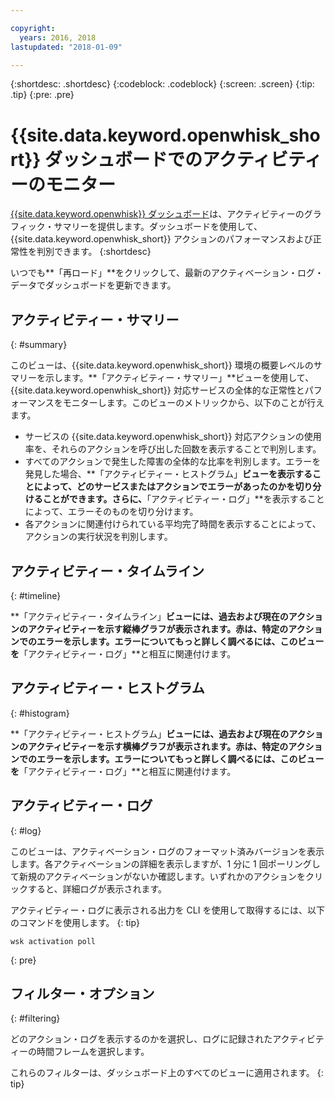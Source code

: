 ```yaml
---

copyright:
  years: 2016, 2018
lastupdated: "2018-01-09"

---
```


{:shortdesc: .shortdesc}
{:codeblock: .codeblock}
{:screen: .screen}
{:tip: .tip}
{:pre: .pre}

# {{site.data.keyword.openwhisk_short}} ダッシュボードでのアクティビティーのモニター

[{{site.data.keyword.openwhisk}} ダッシュボード](https://{DomainName}/openwhisk/dashboard/)は、アクティビティーのグラフィック・サマリーを提供します。ダッシュボードを使用して、{{site.data.keyword.openwhisk_short}} アクションのパフォーマンスおよび正常性を判別できます。
{:shortdesc}

いつでも**「再ロード」**をクリックして、最新のアクティベーション・ログ・データでダッシュボードを更新できます。

## アクティビティー・サマリー
{: #summary}

このビューは、{{site.data.keyword.openwhisk_short}} 環境の概要レベルのサマリーを示します。**「アクティビティー・サマリー」**ビューを使用して、{{site.data.keyword.openwhisk_short}} 対応サービスの全体的な正常性とパフォーマンスをモニターします。このビューのメトリックから、以下のことが行えます。
* サービスの {{site.data.keyword.openwhisk_short}} 対応アクションの使用率を、それらのアクションを呼び出した回数を表示することで判別します。
* すべてのアクションで発生した障害の全体的な比率を判別します。エラーを発見した場合、**「アクティビティー・ヒストグラム」**ビューを表示することによって、どのサービスまたはアクションでエラーがあったのかを切り分けることができます。さらに、**「アクティビティー・ログ」**を表示することによって、エラーそのものを切り分けます。
* 各アクションに関連付けられている平均完了時間を表示することによって、アクションの実行状況を判別します。

<!-- For tips on improving performance, see troubleshooting? -->

## アクティビティー・タイムライン
{: #timeline}

**「アクティビティー・タイムライン」**ビューには、過去および現在のアクションのアクティビティーを示す縦棒グラフが表示されます。赤は、特定のアクションでのエラーを示します。エラーについてもっと詳しく調べるには、このビューを**「アクティビティー・ログ」**と相互に関連付けます。

## アクティビティー・ヒストグラム
{: #histogram}

**「アクティビティー・ヒストグラム」**ビューには、過去および現在のアクションのアクティビティーを示す横棒グラフが表示されます。赤は、特定のアクションでのエラーを示します。エラーについてもっと詳しく調べるには、このビューを**「アクティビティー・ログ」**と相互に関連付けます。

## アクティビティー・ログ
{: #log}

このビューは、アクティベーション・ログのフォーマット済みバージョンを表示します。各アクティベーションの詳細を表示しますが、1 分に 1 回ポーリングして新規のアクティベーションがないか確認します。いずれかのアクションをクリックすると、詳細ログが表示されます。

アクティビティー・ログに表示される出力を CLI を使用して取得するには、以下のコマンドを使用します。
{: tip}

  ```
  wsk activation poll
  ```
  {: pre}

## フィルター・オプション
{: #filtering}

どのアクション・ログを表示するのかを選択し、ログに記録されたアクティビティーの時間フレームを選択します。

これらのフィルターは、ダッシュボード上のすべてのビューに適用されます。
{: tip}
